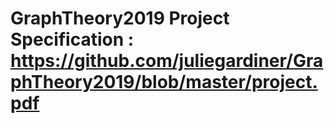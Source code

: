 # GraphTheory2019 Project Specification : https://github.com/juliegardiner/GraphTheory2019/blob/master/project.pdf


